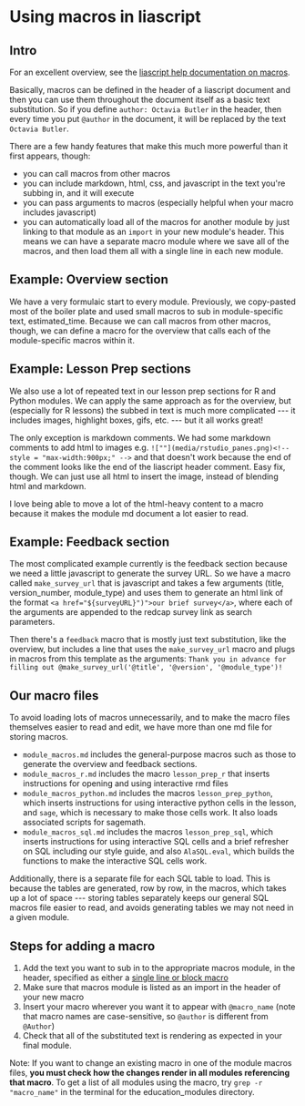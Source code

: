 # Using macros in liascript

## Intro

For an excellent overview, see the [liascript help documentation on macros](https://liascript.github.io/course/?https://raw.githubusercontent.com/liaScript/docs/master/README.md).

Basically, macros can be defined in the header of a liascript document and then you can use them throughout the document itself as a basic text substitution. So if you define `author: Octavia Butler` in the header, then every time you put `@author` in the document, it will be replaced by the text `Octavia Butler`.

There are a few handy features that make this much more powerful than it first appears, though:

- you can call macros from other macros
- you can include markdown, html, css, and javascript in the text you're subbing in, and it will execute
- you can pass arguments to macros (especially helpful when your macro includes javascript)
- you can automatically load all of the macros for another module by just linking to that module as an `import` in your new module's header. This means we can have a separate macro module where we save all of the macros, and then load them all with a single line in each new module.

## Example: Overview section

We have a very formulaic start to every module. Previously, we copy-pasted most of the boiler plate and used small macros to sub in module-specific text, estimated_time. Because we can call macros from other macros, though, we can define a macro for the overview that calls each of the module-specific macros within it.

## Example: Lesson Prep sections

We also use a lot of repeated text in our lesson prep sections for R and Python modules. We can apply the same approach as for the overview, but (especially for R lessons) the subbed in text is much more complicated --- it includes images, highlight boxes, gifs, etc. --- but it all works great!

The only exception is markdown comments. We had some markdown comments to add html to images e.g. `![""](media/rstudio_panes.png)<!-- style = "max-width:900px;" -->` and that doesn't work because the end of the comment looks like the end of the liascript header comment. Easy fix, though. We can just use all html to insert the image, instead of blending html and markdown.

I love being able to move a lot of the html-heavy content to a macro because it makes the module md document a lot easier to read.

## Example: Feedback section

The most complicated example currently is the feedback section because we need a little javascript to generate the survey URL. So we have a macro called `make_survey_url` that is javascript and takes a few arguments (title, version_number, module_type) and uses them to generate an html link of the format `<a href="${surveyURL}")">our brief survey</a>`, where each of the arguments are appended to the redcap survey link as search parameters.

Then there's a `feedback` macro that is mostly just text substitution, like the overview, but includes a line that uses the `make_survey_url` macro and plugs in macros from this template as the arguments: `Thank you in advance for filling out @make_survey_url('@title', '@version', '@module_type')!`

## Our macro files

To avoid loading lots of macros unnecessarily, and to make the macro files themselves easier to read and edit, we have more than one md file for storing macros. 

- `module_macros.md` includes the general-purpose macros such as those to generate the overview and feedback sections.
- `module_macros_r.md` includes the macro `lesson_prep_r` that inserts instructions for opening and using interactive rmd files 
- `module_macros_python.md` includes the macros `lesson_prep_python`, which inserts instructions for using interactive python cells in the lesson, and `sage`, which is necessary to make those cells work. It also loads associated scripts for sagemath. 
- `module_macros_sql.md` includes the macros `lesson_prep_sql`, which inserts instructions for using interactive SQL cells and a brief refresher on SQL including our style guide, and also `AlaSQL.eval`, which builds the functions to make the interactive SQL cells work. 

Additionally, there is a separate file for each SQL table to load.  This is because the tables are generated, row by row, in the macros, which takes up a lot of space --- storing tables separately keeps our general SQL macros file easier to read, and avoids generating tables we may not need in a given module. 

## Steps for adding a macro

1. Add the text you want to sub in to the appropriate macros module, in the header, specified as either a [single line or block macro](https://liascript.github.io/course/?https://raw.githubusercontent.com/liaScript/docs/master/README.md#single-line)
2. Make sure that macros module is listed as an import in the header of your new macro
3. Insert your macro wherever you want it to appear with `@macro_name` (note that macro names are case-sensitive, so `@author` is different from `@Author`)
4. Check that all of the substituted text is rendering as expected in your final module. 

Note: If you want to change an existing macro in one of the module macros files, **you must check how the changes render in all modules referencing that macro**. To get a list of all modules using the macro, try `grep -r "macro_name"` in the terminal for the education_modules directory.   
